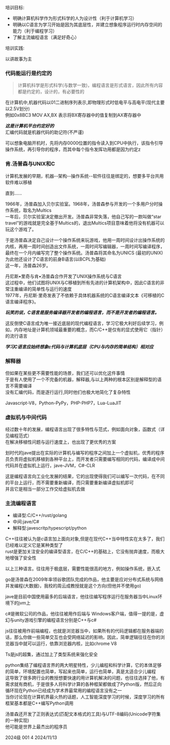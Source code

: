 培训目标:

-  明确计算机科学作为形式科学的人为设计性（利于计算机学习）
-  明确以C语言为学习开始是因为其底层性，并建立想象程序运行时内存空间的能力（利于编程学习）
-  了解主流编程语言（满足好奇心）

培训实践:

以讲故事为主
   
### 代码能运行是约定的

> 计算机科学是形式科学(与数学一致)，编程语言是形式语言，因此所有内容都是约定的，设计的，有必要性的

在计算机中,机器代码以01二进制序列表示,即物理形式时低电平与高电平(现代主要以2.5V划分)  
例如0x8BC3 MOV AX,BX 表示将BX寄存器中的值复制到AX寄存器中  

***这是计算机平台约定好的***  
汇编代码就是机器代码的助记符(不严谨)

可以想象电脑开机时，先将内存0000位置的指令读入到CPU中执行，该指令引导操作系统，再引导你的程序，而其中每个指令发挥功用都是因为约定z

### 肯.汤普森与UNIX和C

计算机发展的早期，机器--架构--操作系统--软件往往是绑定的，想要多平台共用软件难以移植

直到......

1966年，汤普森加入贝尔实验室。1968年，汤普森参与开发的一个多用户分时操作系统，取名为Multics  
一年后，贝尔实验室决定撤出开发。汤普森非常失落，他自己写的一款叫做“star travel”的游戏就是完全基于Multics的，退出Multics项目意味着他将没有机器可以玩这个游戏了。

于是汤普森决定自己设计一个操作系统来玩游戏，他用一周时间设计出操作系统的内核，再用一周时间创造出文件系统，一周时间写编辑器，一周时间写编译程序，最终在一个月内编写完了整个操作系统。汤普森将其命名为UNICS (最初的UNIX)  
为此他还设计了C语言的前身B语言(以BCPL为基础)  
这一年，汤普森26岁。

丹尼斯•里奇与肯•汤普森合作开发了UNIX操作系统与C语言  
这过程中，他们试图将UNIX与C移植到所有先进的计算机架构中，因此C语言的非常注重编译的简单性与运行的速度  
1977年，丹尼斯·里奇发表了不依赖于具体机器系统的C语言编译文本《可移植的C语言编译程序》。

***玩笑的说，C语言是服务编译器开发者的编程语言，而不是开发者的编程语言。***

这反倒使C语言成为唯一接近底层的现代编程语言，学习它极大利好后续学习，例如，内存地址是计算机领域最重要的概念，而C/C++是仅有的显式使用它（指针）的流行语言

***学习C语言应始终想象c代码与计算机底层（CPU与内存的简单结构）相对应***

### 解释器

但如果在某些更不需要性能的场景，我们还可以优化这件事情  
于是有人使用了一个不完备的机器，解释器,与以上两种的根本区别是解释型的语言不需要编译  
没有汇编代码，而是逐行运行,同时他们也极大地简化了复杂特性

Javascript-V8，Python-PyPy，PHP-PHP7，Lua-LuaJIT


### 虚拟机与中间代码

经过数十年的发展，编程语言出现了很多特性与范式，例如面向对象，函数式（详见编程范式）  
在解决移植性问题与运行速度上，也出现了更优秀的方案

划时代的jave提出在实际的计算机与编写的程序之间加上一个虚拟机，优秀的程序员负责将虚拟机移植到各种平台上，而开发者只需要编写相同的代码，编译成中间代码并在虚拟机上运行，jave-JVM，C#-CLR

这是编程语言向工业化发展的结果，它的出现使得我们可以编写一次代码，在不同的平台上运行，而不需要重新编译，而只需要重新编译虚拟机即可  
并且它是相当一部分工作交给虚拟机去做


### 主流编程语言

- 编译型:C/C++/rust/golang
- 中间:jave/C#
- 解释型:javescritp/typescript/python

C++往往被认为是c语言加上面向对象,但是在现代C++当中特性实在太多了，我们已经难以定义它是某种类型了  
rust是更加关注安全的编译型语言，在C/C++的基础上，它没有抛弃速度，而极大地增强了安全性

以上三种语言。往往用于极底层，需要性能很高的地方，例如操作系统，嵌入式

go是汤普森在2009年率领谷歌团队完成的作品，他主要是应对分布式系统与网络并发编程(大数据)，我校的周云成教授就是这个方向(但他并不使用go)

jave是目前中国使用最多的后端语言，他往往编写程序运行在服务器当中Linux环境下的jvm上

c#是微软公司的作品，他往往被用作后端与 Windows客户端，值得一提的是，虚幻与unity游戏引擎的编程语言分别是C++与c#

js往往被用作前端编程，也就是浏览器当中，如果所有的代码逻辑都在服务器端的话，那么你做一些简单交互也会受网络延迟的影响，因此，简单逻辑往往在你的浏览器当中就可以运行，依靠浏览器内核，比如chrome V8

Ts是js的超集，通过加上了类型系统来强化安全

python集结了编程语言界的两大明星特性，少儿编程和科学计算，它的本体足够的简单，环境配置也简单，写起来也简单，运行也简单，真是太适合少儿编程  
这导致了很多跨行业的教授想要快速的用计算机解决的问题，也往往选择了他，有需求就有商机，于是很多人将科学计算的各种框架都做成了Python版，然后正向循环现在Python已经成为学术界最常用的编程语言没有之一   
当你讨论现在计算机界最火热的话题，人工智能深度学习的时候，深度学习的所有框架基本都是C++编写Python调用

汤普森还开发了正则表达式(匹配文本格式的工具)与UTF-8编码(Unicode字符集的一种实现)  
他可能是世界上最杰出的程序员

2024级 001 4 2024/11/13